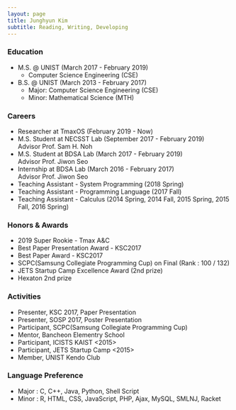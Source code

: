 ```yaml
---
layout: page
title: Junghyun Kim
subtitle: Reading, Writing, Developing
---
```


### Education
- M.S. @ UNIST (March 2017 - February 2019)
  - Computer Science Engineering (CSE)
- B.S. @ UNIST (March 2013 - February 2017)
  - Major: Computer Science Engineering (CSE)
  - Minor: Mathematical Science (MTH)

### Careers
- Researcher at TmaxOS (February 2019 - Now)
- M.S. Student at NECSST Lab (September 2017 - February 2019) \
	Advisor Prof. Sam H. Noh
- M.S. Student at BDSA Lab (March 2017 - February 2019) \
	Advisor Prof. Jiwon Seo
- Internship at BDSA Lab (March 2016 - February 2017) \
	Advisor Prof. Jiwon Seo
- Teaching Assistant - System Programming (2018 Spring)
- Teaching Assistant - Programming Language (2017 Fall)
- Teaching Assistant - Calculus (2014 Spring, 2014 Fall, 2015 Spring, 2015 Fall, 2016 Spring)

### Honors & Awards
- 2019 Super Rookie - Tmax A&C
- Best Paper Presentation Award - KSC2017
- Best Paper Award - KSC2017
- SCPC(Samsung Collegiate Programming Cup) on Final (Rank : 100 / 132)
- JETS Startup Camp Excellence Award (2nd prize)
- Hexaton 2nd prize

### Activities
- Presenter, KSC 2017, Paper Presentation
- Presenter, SOSP 2017, Poster Presentation
- Participant, SCPC(Samsung Collegiate Programming Cup)
- Mentor, Bancheon Elementry School
- Participant, ICISTS KAIST <2015>
- Participant, JETS Startup Camp <2015>
- Member, UNIST Kendo Club

### Language Preference
- Major : C, C++, Java, Python, Shell Script
- Minor : R, HTML, CSS, JavaScript​, PHP, Ajax, MySQL, SMLNJ, Racket
